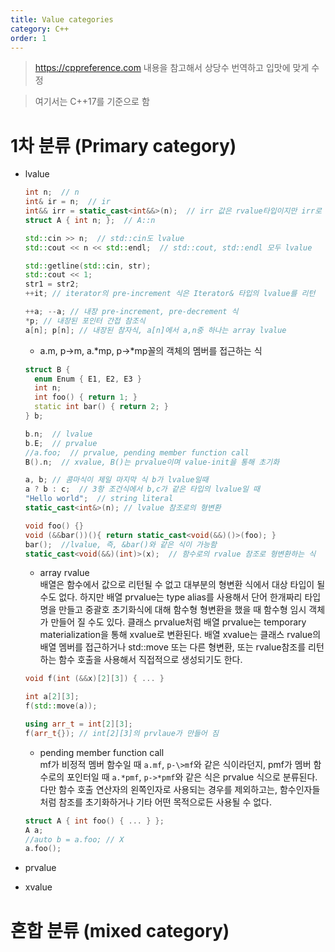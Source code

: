 ```yaml
---
title: Value categories
category: C++
order: 1
---
```


> https://cppreference.com 내용을 참고해서 상당수 번역하고 입맛에 맞게 수정

> 여기서는 C++17를 기준으로 함

# 1차 분류 (Primary category)
* lvalue
  ~~~cpp
  int n;  // n
  int& ir = n;  // ir
  int&& irr = static_cast<int&&>(n);  // irr 값은 rvalue타입이지만 irr로 구성된 표현식 자체는 lvalue
  struct A { int n; };  // A::n
  
  std::cin >> n;  // std::cin도 lvalue
  std::cout << n << std::endl;  // std::cout, std::endl 모두 lvalue

  std::getline(std::cin, str);
  std::cout << 1;
  str1 = str2;
  ++it; // iterator의 pre-increment 식은 Iterator& 타입의 lvalue를 리턴
  
  ++a; --a; // 내장 pre-increment, pre-decrement 식
  *p; // 내장된 포인터 간접 참조식
  a[n]; p[n]; // 내장된 참자식, a[n]에서 a,n중 하나는 array lvalue
  ~~~
  
  * a.m, p-\>m, a.\*mp, p-\>\*mp꼴의 객체의 멤버를 접근하는 식
  ~~~cpp
  struct B {
    enum Enum { E1, E2, E3 }
    int n;
    int foo() { return 1; }
    static int bar() { return 2; }
  } b;
  
  b.n;  // lvalue
  b.E;  // prvalue
  //a.foo;  // prvalue, pending member function call
  B().n;  // xvalue, B()는 prvalue이며 value-init을 통해 초기화
  ~~~
  
  ~~~cpp
  a, b; // 콤마식이 제일 마지막 식 b가 lvalue일때
  a ? b : c;  // 3항 조건식에서 b,c가 같은 타입의 lvalue일 때
  "Hello world";  // string literal
  static_cast<int&>(n); // lvalue 참조로의 형변환
  ~~~
  
  ~~~cpp
  void foo() {}
  void (&&bar())(){ return static_cast<void(&&)()>(foo); }
  bar();  //lvalue, 즉, &bar()와 같은 식이 가능함
  static_cast<void(&&)(int)>(x);  // 함수로의 rvalue 참조로 형변환하는 식
  ~~~
  
  * array rvalue   
  배열은 함수에서 값으로 리턴될 수 없고 대부분의 형변환 식에서 대상 타입이 될 수도 없다.
  하지만 배열 prvalue는 type alias를 사용해서 단어 한개짜리 타입명을 만들고 중괄호 초기화식에 대해 함수형 형변환을
  했을 때 함수형 임시 객체가 만들어 질 수도 있다.
  클래스 prvalue처럼 배열 prvalue는 temporary materialization을 통해 xvalue로 변환된다.
  배열 xvalue는 클래스 rvalue의 배열 멤버를 접근하거나 std::move 또는 다른 형변환, 또는 rvalue참조를 리턴하는 함수 호출을 사용해서
  직접적으로 생성되기도 한다.
  ~~~cpp
  void f(int (&&x)[2][3]) { ... }
  
  int a[2][3];
  f(std::move(a));
  
  using arr_t = int[2][3];
  f(arr_t{}); // int[2][3]의 prvlaue가 만들어 짐
  ~~~
  
  * pending member function call   
  mf가 비정적 멤버 함수일 때 `a.mf`, `p-\>mf`와 같은 식이라던지, pmf가 멤버 함수로의 포인터일 때 `a.*pmf`, `p->*pmf`와 같은 식은 prvalue 식으로 분류된다. 다만 함수 호출 연산자의 왼쪽인자로 사용되는 경우를 제외하고는, 함수인자들처럼 참조를 초기화하거나 기타 어떤 목적으로든 사용될 수 없다.
  ~~~cpp
  struct A { int foo() { ... } };
  A a;
  //auto b = a.foo; // X
  a.foo();
  ~~~  
  
* prvalue
* xvalue

# 혼합 분류 (mixed category)
